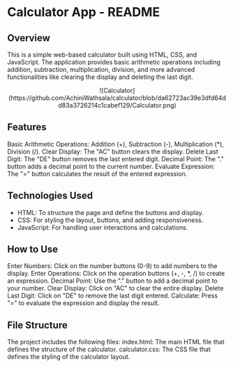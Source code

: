 # Calculator App - README

## Overview
This is a simple web-based calculator built using HTML, CSS, and JavaScript. The application provides basic arithmetic operations including addition, subtraction, multiplication, division, and more advanced functionalities like clearing the display and deleting the last digit.

<p align="center">
  ![Calculator](https://github.com/AchiniWathsala/calculator/blob/da62723ac39e3dfd64dd83a3726214c1cabef129/Calculator.png)
</p>


## Features
Basic Arithmetic Operations: Addition (+), Subtraction (-), Multiplication (*), Division (/).
Clear Display: The "AC" button clears the display.
Delete Last Digit: The "DE" button removes the last entered digit.
Decimal Point: The "." button adds a decimal point to the current number.
Evaluate Expression: The "=" button calculates the result of the entered expression.

## Technologies Used
 - HTML: To structure the page and define the buttons and display.
 - CSS: For styling the layout, buttons, and adding responsiveness.
 - JavaScript: For handling user interactions and calculations.

## How to Use
Enter Numbers: Click on the number buttons (0-9) to add numbers to the display.
Enter Operations: Click on the operation buttons (+, -, *, /) to create an expression.
Decimal Point: Use the "." button to add a decimal point to your number.
Clear Display: Click on "AC" to clear the entire display.
Delete Last Digit: Click on "DE" to remove the last digit entered.
Calculate: Press "=" to evaluate the expression and display the result.

## File Structure
The project includes the following files:
 index.html: The main HTML file that defines the structure of the calculator.
 calculator.css: The CSS file that defines the styling of the calculator layout.

